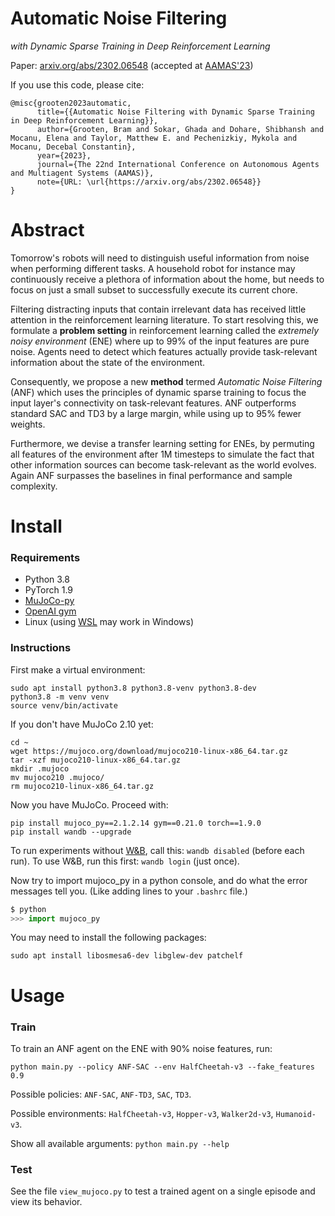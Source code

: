 # Automatic Noise Filtering 
_with Dynamic Sparse Training in Deep Reinforcement Learning_

Paper: [arxiv.org/abs/2302.06548](https://arxiv.org/abs/2302.06548) (accepted at [AAMAS'23](https://aamas2023.soton.ac.uk/))

If you use this code, please cite:
```
@misc{grooten2023automatic,
      title={{Automatic Noise Filtering with Dynamic Sparse Training in Deep Reinforcement Learning}}, 
      author={Grooten, Bram and Sokar, Ghada and Dohare, Shibhansh and Mocanu, Elena and Taylor, Matthew E. and Pechenizkiy, Mykola and Mocanu, Decebal Constantin},
      year={2023},
      journal={The 22nd International Conference on Autonomous Agents and Multiagent Systems (AAMAS)},
      note={URL: \url{https://arxiv.org/abs/2302.06548}}
}
```

# Abstract
Tomorrow's robots will need to distinguish useful information from noise when performing different tasks. 
A household robot for instance may continuously receive a plethora of information about the home, 
but needs to focus on just a small subset to successfully execute its current chore.

Filtering distracting inputs that contain irrelevant data 
has received little attention in the reinforcement learning literature. 
To start resolving this, we formulate a **problem setting** in reinforcement learning 
called the _extremely noisy environment_ (ENE) where up to 99% of the input features are pure noise.
Agents need to detect which features actually provide task-relevant information 
about the state of the environment. 

Consequently, we propose a new **method** termed _Automatic Noise Filtering_ (ANF) 
which uses the principles of dynamic sparse training to focus the input layer's connectivity 
on task-relevant features.
ANF outperforms standard SAC and TD3 by a large margin, while using up to 95% fewer weights.

Furthermore, we devise a transfer learning setting for ENEs, 
by permuting all features of the environment after 1M timesteps 
to simulate the fact that other information sources can become task-relevant as the world evolves. 
Again ANF surpasses the baselines in final performance and sample complexity. 



# Install
### Requirements
* Python 3.8
* PyTorch 1.9
* [MuJoCo-py](https://github.com/openai/mujoco-py) 
* [OpenAI gym](https://github.com/openai/gym)
* Linux (using [WSL](https://learn.microsoft.com/en-us/windows/wsl/install) may work in Windows)

### Instructions 
First make a virtual environment:
```shell
sudo apt install python3.8 python3.8-venv python3.8-dev
python3.8 -m venv venv
source venv/bin/activate
```

If you don't have MuJoCo 2.10 yet:
```shell
cd ~
wget https://mujoco.org/download/mujoco210-linux-x86_64.tar.gz
tar -xzf mujoco210-linux-x86_64.tar.gz
mkdir .mujoco
mv mujoco210 .mujoco/
rm mujoco210-linux-x86_64.tar.gz
```

Now you have MuJoCo. Proceed with:
```shell
pip install mujoco_py==2.1.2.14 gym==0.21.0 torch==1.9.0
pip install wandb --upgrade
```
To run experiments without [W&B](https://wandb.ai/site), call this: `wandb disabled` (before each run).
To use W&B, run this first: `wandb login` (just once).


Now try to import mujoco_py in a python console, 
and do what the error messages tell you. 
(Like adding lines to your `.bashrc` file.)
```python
$ python
>>> import mujoco_py
```
You may need to install the following packages:
```shell
sudo apt install libosmesa6-dev libglew-dev patchelf
```


# Usage

### Train
To train an ANF agent on the ENE with 90% noise features, run:
```
python main.py --policy ANF-SAC --env HalfCheetah-v3 --fake_features 0.9
```

Possible policies: `ANF-SAC`, `ANF-TD3`, `SAC`, `TD3`.

Possible environments: `HalfCheetah-v3`, `Hopper-v3`, `Walker2d-v3`, `Humanoid-v3`.

Show all available arguments: `python main.py --help`

### Test

See the file `view_mujoco.py` to test a trained agent on a single episode and view its behavior.



